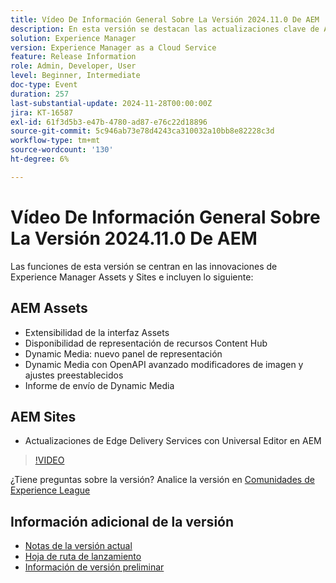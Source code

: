 ```yaml
---
title: Vídeo De Información General Sobre La Versión 2024.11.0 De AEM
description: En esta versión se destacan las actualizaciones clave de Adobe Experience Manager (AEM) Sites y Assets, incluida la extensibilidad mejorada de la interfaz, las nuevas opciones de representación, los modificadores de imagen avanzados y las mejoras de Edge Delivery Services con el editor universal de AEM.
solution: Experience Manager
version: Experience Manager as a Cloud Service
feature: Release Information
role: Admin, Developer, User
level: Beginner, Intermediate
doc-type: Event
duration: 257
last-substantial-update: 2024-11-28T00:00:00Z
jira: KT-16587
exl-id: 61f3d5b3-e47b-4780-ad87-e76c22d18896
source-git-commit: 5c946ab73e78d4243ca310032a10bb8e82228c3d
workflow-type: tm+mt
source-wordcount: '130'
ht-degree: 6%

---
```


# Vídeo De Información General Sobre La Versión 2024.11.0 De AEM

Las funciones de esta versión se centran en las innovaciones de Experience Manager Assets y Sites e incluyen lo siguiente:

## AEM Assets

* Extensibilidad de la interfaz Assets&#x200B;
* Disponibilidad de representación de recursos Content Hub&#x200B;
* Dynamic Media: nuevo panel de representación&#x200B;
* Dynamic Media con OpenAPI avanzado &#x200B;modificadores de imagen y ajustes preestablecidos&#x200B;
* Informe de envío de Dynamic Media&#x200B;

## AEM Sites

* Actualizaciones de Edge Delivery Services con &#x200B;Universal Editor en AEM

>[!VIDEO](https://video.tv.adobe.com/v/3440920/?learn=on&enablevpops)

¿Tiene preguntas sobre la versión?  Analice la versión en [Comunidades de Experience League](https://adobe.ly/3ZKpM0u)

## Información adicional de la versión

* [Notas de la versión actual](https://experienceleague.adobe.com/docs/experience-manager-cloud-service/content/release-notes/home.html?lang=es)
* [Hoja de ruta de lanzamiento](https://experienceleague.adobe.com/docs/experience-manager-release-information/aem-release-updates/update-releases-roadmap.html?lang=es)
* [Información de versión preliminar](https://experienceleague.adobe.com/docs/experience-manager-cloud-service/content/release-notes/prerelease.html?lang=es)
